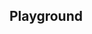 <script setup>
import SwaggerUI from "@/swagger/view/SwaggerUI.vue";

import baseAllAbsWithQueryJson from "@/swagger/json/records/solr/all-record-with-query.json";
import cnaAllAbsWithQueryJson from "@/swagger/json/cna/solr/all-record-with-query.json";

import baseAllAbsPermitJson from "@/swagger/json/records/solr/all-record.json";
import cnaAllAbsPermitJson from "@/swagger/json/cna/solr/all-record.json";

import baseAllAbsPermitWithCountryJson from "@/swagger/json/records/solr/all-record-with-country.json";
import cnaAllAbsPermitWithCountryJson from "@/swagger/json/cna/solr/all-record-with-country.json";

import baseAllAbsPermitWithRegionJson from "@/swagger/json/records/solr/all-record-with-region.json";
import cnaAllAbsPermitWithRegionJson from "@/swagger/json/cna/solr/all-record-with-region.json";

import baseAllAbsPermitWithSubFiltersJson from "@/swagger/json/records/solr/all-record-with-subfilters.json";
import cnaAllAbsPermitWithSubFiltersJson from "@/swagger/json/cna/solr/all-record-with-subfilters.json";

function mergeJson(base, specific) {
  const merged = JSON.parse(JSON.stringify(base));
  merged.paths["/index"].get.parameters[0].schema.example = specific.example;
  return merged;
}


const swaggerSpecs = [
  { json:mergeJson(baseAllAbsWithQueryJson, cnaAllAbsWithQueryJson), protected: false },
  { json: mergeJson(baseAllAbsPermitJson, cnaAllAbsPermitJson), protected: false },
  { json: mergeJson(baseAllAbsPermitWithCountryJson, cnaAllAbsPermitWithCountryJson), protected: false },
  { json: mergeJson(baseAllAbsPermitWithRegionJson, cnaAllAbsPermitWithRegionJson), protected: false },
  { json: mergeJson(baseAllAbsPermitWithSubFiltersJson, cnaAllAbsPermitWithSubFiltersJson), protected: false },
];

</script>

<!--@include: @/../components/records/solr.md-->

## Playground

<SwaggerUI :swaggerSpecs="swaggerSpecs"/>
